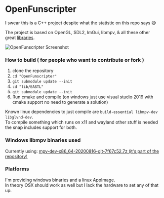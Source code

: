 # OpenFunscripter
I swear this is a C++ project despite what the statistic on this repo says 😅

The project is based on OpenGL, SDL2, ImGui, libmpv, & all these other great [libraries](https://github.com/OpenFunscripter/OpenFunscripter/tree/master/lib).

![OpenFunscripter Screenshot](https://github.com/OpenFunscripter/OpenFunscripter/blob/1b4f096be8c2f6c75ceed7787a300a86a13fb167/OpenFunscripter.jpg)

### How to build ( for people who want to contribute or fork )
1. clone the repository
2. `cd "OpenFunscripter"`
3. `git submodule update --init`
4. `cd "lib/EASTL"` 
5. `git submodule update --init`
6. Run cmake and compile (on windows just use visual studio 2019 with cmake support no need to generate a solution)

Known linux dependencies to just compile are `build-essential libmpv-dev libglvnd-dev`.  
To compile something which runs on x11 and wayland other stuff is needed the snap includes support for both.

### Windows libmpv binaries used
Currently using: [mpv-dev-x86_64-20200816-git-7f67c52.7z (it's part of the repository)](https://sourceforge.net/projects/mpv-player-windows/files/libmpv/)


### Platforms
I'm providing windows binaries and a linux AppImage.  
In theory OSX should work as well but I lack the hardware to set any of that up.
